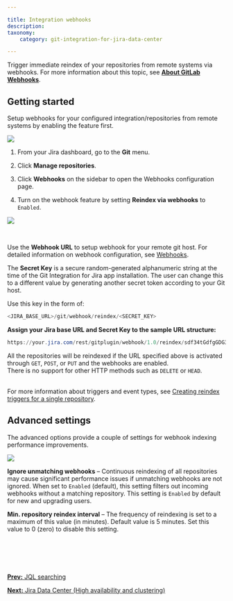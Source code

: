 ```yaml
---

title: Integration webhooks
description:
taxonomy:
    category: git-integration-for-jira-data-center

---
```


Trigger immediate reindex of your repositories from remote systems via webhooks. For more information about this topic, see <a href='https://gitlab.com/gitlab-org/gitlab-ce/blob/master/doc/web_hooks/web_hooks.md'><b>About GitLab Webhooks</b></a>.

## Getting started

Setup webhooks for your configured integration/repositories from remote systems by enabling the feature first.

![](/wp-content/uploads/gij-gitserver-gitmgr-manage-webhooks.png)

1.  From your Jira dashboard, go to the **Git** menu.

2.  Click **Manage repositories**.

3.  Click **Webhooks** on the sidebar to open the Webhooks configuration page.

4.  Turn on the webhook feature by setting **Reindex via webhooks** to `Enabled`.


![](/wp-content/uploads/gij-gitserver-gitmgr-webhooks-cfg-page.png)

<br>

Use the **Webhook URL** to setup webhook for your remote git host. For detailed information on webhook configuration, see [Webhooks](/git-integration-for-jira-data-center/webhooks-gij-self-managed).

The **Secret Key** is a secure random-generated alphanumeric string at the time of the Git Integration for Jira app installation. The user can change this to a different value by generating another secret token according to your Git host.

Use this key in the form of:

```powershell
<JIRA_BASE_URL>/git/webhook/reindex/<SECRET_KEY>
```

**Assign your Jira base URL and Secret Key to the sample URL structure:**

```powershell
https://your.jira.com/rest/gitplugin/webhook/1.0/reindex/sdf34tGdfgGDG345g3y0045TYG23te37
```

<div class="bbb-callout bbb--info">
    <div class="irow">
    <div class="ilogobox">
        <span class="logoimg"></span>
    </div>
    <div class="imsgbox">
        All the repositories will be reindexed if the URL specified above is activated through <code>GET</code>, <code>POST</code>, or <code>PUT</code> and the webhooks are enabled.
        <div class='nextpara'>
            There is no support for other HTTP methods such as <code>DELETE</code> or <code>HEAD</code>.
    </div>
    </div>
</div>

<br>

For more information about triggers and event types, see [Creating reindex triggers for a single repository](/git-integration-for-jira-data-center/creating-reindex-triggers-for-a-single-repository-gij-self-managed).

## Advanced settings

The advanced options provide a couple of settings for webhook indexing performance improvements.

![](/wp-content/uploads/gij-gitserver-webhooks-ignore-dups-and-min-ridx-adv.png)

**Ignore unmatching webhooks** – Continuous reindexing of all repositories may cause significant performance issues if unmatching webhooks are not ignored. When set to `Enabled` (default), this setting filters out incoming webhooks without a matching repository. This setting is `Enabled` by default for new and upgrading users.

**Min. repository reindex interval** – The frequency of reindexing is set to a maximum of this value (in minutes). Default value is 5 minutes. Set this value to 0 (zero) to disable this setting.

<p>&nbsp;</p>

<br>
<br>

[**Prev:** JQL searching](/git-integration-for-jira-data-center/jql-searching-gij-self-managed)

[**Next:** Jira Data Center (High availability and clustering)](/git-integration-for-jira-data-center/jira-data-center-(high-availability-and-clustering)-gij-self-managed)


